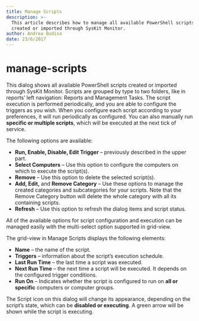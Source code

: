 ```yaml
---
title: Manage Scripts
description: >-
  This article describes how to manage all available PowerShell scripts that are
  created or imported through SysKit Monitor.
author: Andrea Budisa
date: 23/6/2017
---
```


# manage-scripts

This dialog shows all available PowerShell scripts created or imported through SysKit Monitor. Scripts are grouped by type to two folders, like in reports’ left navigation: Reports and Management Tasks. The script execution is performed periodically, and you are able to configure the triggers as you wish. When you configure each script according to your preferences, it will run periodically as configured. You can also manually run **specific or multiple scripts**, which will be executed at the next tick of service.

The following options are available:

* **Run, Enable, Disable, Edit Trigger** – previously described in the upper part.
* **Select Computers** – Use this option to configure the computers on which to execute the script\(s\).
* **Remove** – Use this option to delete the selected script\(s\).
* **Add, Edit,** and **Remove Category** – Use these options to manage the created categories and subcategories for your scripts. Note that the Remove Category button will delete the whole category with all its containing scripts.
* **Refresh** – Use this option to refresh the dialog items and script status.

All of the available options for script configuration and execution can be managed easily with the multi-select option supported in grid-view.

The grid-view in Manage Scripts displays the following elements:

* **Name** – the name of the script.
* **Triggers** – information about the script’s execution schedule.
* **Last Run Time** – the last time a script was executed.
* **Next Run Time** – the next time a script will be executed. It depends on the configured trigger conditions.
* **Run On** – Indicates whether the script is configured to run on **all or specific** computers or computer groups.

The Script icon on this dialog will change its appearance, depending on the script’s state, which can be **disabled or executing**. A green arrow will be shown while the script is executing.


